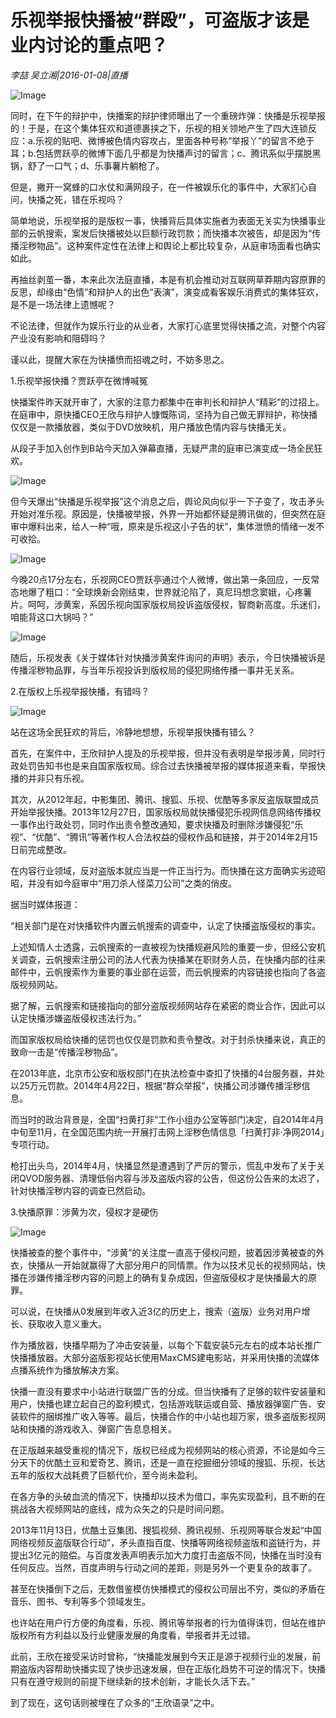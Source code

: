 # 乐视举报快播被“群殴”，可盗版才该是业内讨论的重点吧？

*李喆 吴立湘|2016-01-08|直播*

![Image](http://static.ylzbl.com/uploads/ueditor/php/upload/image/20171007/1507364727876760.jpeg)

同时，在下午的辩护中，快播案的辩护律师曝出了一个重磅炸弹：快播是乐视举报的！于是，在这个集体狂欢和道德裹挟之下，乐视的相关领地产生了四大连锁反应：a.乐视的贴吧、微博被色情内容攻占，里面各种号称“举报丫”的留言不绝于耳；b.包括贾跃亭的微博下面几乎都是为快播声讨的留言；c、腾讯系似乎摆脱黑锅，舒了一口气；d、乐事薯片躺枪了。

但是，撇开一窝蜂的口水仗和满网段子，在一件被娱乐化的事件中，大家扪心自问，快播之死，错在乐视吗？

简单地说，乐视举报的是版权一事，快播背后具体实施者为表面无关实为快播事业部的云帆搜索，案发后快播被处以巨额行政罚款；而快播本次被告，却是因为“传播淫秽物品”。这种案件定性在法律上和舆论上都比较复杂，从庭审场面看也确实如此。

再抽丝剥茧一番，本来此次法庭直播，本是有机会推动对互联网草莽期内容原罪的反思，却缘由“色情”和辩护人的出色“表演”，演变成看客娱乐消费式的集体狂欢，是不是一场法律上遗憾呢？

不论法律，但就作为娱乐行业的从业者，大家打心底里觉得快播之流，对整个内容产业没有影响和阻碍吗？

谨以此，提醒大家在为快播愤而招魂之时，不妨多思之。

1.乐视举报快播？贾跃亭在微博喊冤

快播案件昨天就开审了，大家的注意力都集中在审判长和辩护人“精彩”的过招上。在庭审中，原快播CEO王欣与辩护人慷慨陈词，坚持为自己做无罪辩护，称快播仅仅是一款播放器，类似于DVD放映机，用户播放色情内容与快播无关。

从段子手加入创作到B站今天加入弹幕直播，无疑严肃的庭审已演变成一场全民狂欢。

![Image](http://si1.go2yd.com/get-image/0HHUs8akvHk)

但今天爆出“快播是乐视举报”这个消息之后，舆论风向似乎一下子变了，攻击矛头开始对准乐视。原因是，快播被举报，外界一开始都怀疑是腾讯做的，但突然在庭审中爆料出来，给人一种“哦，原来是乐视这小子告的状”，集体泄愤的情绪一发不可收拾。

![Image](http://si1.go2yd.com/get-image/0HHUsE3GzGy)

今晚20点17分左右，乐视网CEO贾跃亭通过个人微博，做出第一条回应，一反常态地爆了粗口：“全球焕新会刚结束，世界就沦陷了，真尼玛想念窦娥，心疼薯片。呵呵，涉黄案，系因乐视向国家版权局投诉盗版侵权，智商新高度。乐迷们，咱能背这口大锅吗？”

![Image](http://si1.go2yd.com/get-image/0HHUsA7RtQ0)

随后，乐视发表《关于媒体针对快播涉黄案件询问的声明》表示，今日快播被诉是传播淫秽物品罪，与当年乐视投诉到版权局的侵犯网络传播一事并无关系。

2.在版权上乐视举报快播，有错吗？

![Image](http://si1.go2yd.com/get-image/0HHUsCj1iqm)

站在这场全民狂欢的背后，冷静地想想，乐视举报快播有错么？

首先，在案件中，王欣辩护人提及的乐视举报，但并没有表明是举报涉黄，同时行政处罚告知书也是来自国家版权局。综合过去快播被举报的媒体报道来看，举报快播的并非只有乐视。

其次，从2012年起，中影集团、腾讯、搜狐、乐视、优酷等多家反盗版联盟成员开始举报快播。2013年12月27日，国家版权局就快播侵犯乐视网信息网络传播权一事作出行政处罚，同时作出责令整改通知，要求快播及时删除涉嫌侵犯“乐视”、“优酷”、“腾讯”等著作权人合法权益的侵权作品和链接，并于2014年2月15日前完成整改。

在内容行业领域，反对盗版本就应当是一件正当行为。而快播在这方面确实劣迹昭昭，并没有如今庭审中“用刀杀人怪菜刀公司”之类的俏皮。

据当时媒体报道：

“相关部门是在对快播软件内置云帆搜索的调查中，认定了快播盗版侵权的事实。

上述知情人士透露，云帆搜索的一直被视为快播规避风险的重要一步，但经公安机关调查，云帆搜索注册公司的法人代表为快播某在职财务人员，在快播内部的往来邮件中，云帆搜索作为重要的事业部在运营，而云帆搜索的内容链接也指向了各盗版视频网站。

据了解，云帆搜索和链接指向的部分盗版视频网站存在紧密的商业合作，因此可以认定快播涉嫌盗版侵权违法行为。”

而国家版权局给快播的惩罚也仅仅是罚款和责令整改。对于封杀快播来说，真正的致命一击是“传播淫秽物品”。

在2013年底，北京市公安和版权部门在执法检查中查扣了快播的4台服务器，并处以25万元罚款。2014年4月22日，根据“群众举报”，快播公司涉嫌传播淫秽信息。

而当时的政治背景是，全国“扫黄打非”工作小组办公室等部门决定，自2014年4月中旬至11月，在全国范围内统一开展打击网上淫秽色情信息「扫黄打非·净网2014」专项行动。

枪打出头鸟，2014年4月，快播显然是遭遇到了严厉的警示，慌乱中发布了关于关闭QVOD服务器、清理低俗内容与涉及盗版内容的公告，但这份公告来的太迟了，针对快播淫秽内容的调查已然启动。

3.快播原罪：涉黄为次，侵权才是硬伤

![Image](http://si1.go2yd.com/get-image/0HHUsBPLudc)

快播被查的整个事件中，“涉黄”的关注度一直高于侵权问题，披着因涉黄被查的外衣，快播从一开始就赢得了大部分用户的同情票。作为以技术见长的视频网站，快播在涉嫌传播淫秽内容的问题上的确有复杂成因，但盗版侵权才是快播最大的原罪。

可以说，在快播从0发展到年收入近3亿的历史上，搜索（盗版）业务对用户增长、获取收入意义重大。

作为播放器，快播早期为了冲击安装量，以每个下载安装5元左右的成本站长推广快播播放器。大部分盗版影视站长使用MaxCMS建电影站，并采用快播的流媒体点播系统作为播放解决方案。

快播一直没有要求中小站进行联盟广告的分成。但当快播有了足够的软件安装量和用户，快播也建立起自己的盈利模式，包括游戏联运或自营、播放器弹窗广告、安装软件的捆绑推广收入等等。最后，快播合作的中小站也超万家，很多盗版影视网站和快播的游戏收入、弹窗广告息息相关。

在正版越来越受重视的情况下，版权已经成为视频网站的核心资源，不论是如今三分天下的优酷土豆和爱奇艺、腾讯，还是一直在挖掘细分领域的搜狐、乐视，长达五年的版权大战耗费了巨额代价，至今尚未盈利。

在各方争的头破血流的情况下，快播却以技术为借口，率先实现盈利，且不断的在挑战各大视频网站的底线，成为众矢之的只是时间问题。

2013年11月13日，优酷土豆集团、搜狐视频、腾讯视频、乐视网等联合发起“中国网络视频反盗版联合行动”，矛头直指百度、快播等网络视频盗版和盗链行为，并提出3亿元的赔偿。与百度发表声明表示加大力度打击盗版不同，快播在当时没有任何反应。当然，百度声明与行动之间的差距，则是另外一个更复杂的故事了。

甚至在快播倒下之后，无数借鉴模仿快播模式的侵权公司层出不穷，类似的矛盾在音乐、图书、专利等多个领域发生。

也许站在用户行方便的角度看，乐视、腾讯等举报者的行为值得诛罚，但站在维护版权所有方利益以及行业健康发展的角度看，举报者并无过错。

此前，王欣在接受采访时曾称，“快播能发展到今天正是源于视频行业的发展，前期盗版内容帮助快播实现了快步迅速发展，但在正版化趋势不可逆的情况下，快播只有在遵守规则的前提下继续新的技术创新，才能长久活下去。”

到了现在，这句话则被埋在了众多的“王欣语录”之中。

